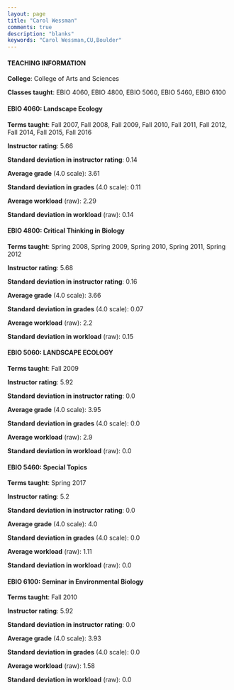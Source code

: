 ```yaml
---
layout: page
title: "Carol Wessman" 
comments: true
description: "blanks"
keywords: "Carol Wessman,CU,Boulder"
---
```

<head>
<script src="https://ajax.googleapis.com/ajax/libs/jquery/2.1.3/jquery.min.js"></script>
<script src="https://dl.dropboxusercontent.com/s/pc42nxpaw1ea4o9/highcharts.js?dl=0"></script>
<!-- <script src="../assets/js/highcharts.js"></script> -->
<style type="text/css">@font-face {
	font-family: "Bebas Neue";
	src: url(https://www.filehosting.org/file/details/544349/BebasNeue Regular.otf) format("opentype");
	}
	h1.Bebas { 
		font-family: "Bebas Neue", Verdana, Tahoma;
	}
</style>
</head>
	   
#### TEACHING INFORMATION

**College**: College of Arts and Sciences

**Classes taught**: EBIO 4060, EBIO 4800, EBIO 5060, EBIO 5460, EBIO 6100

#### EBIO 4060: Landscape Ecology

**Terms taught**: Fall 2007, Fall 2008, Fall 2009, Fall 2010, Fall 2011, Fall 2012, Fall 2014, Fall 2015, Fall 2016

**Instructor rating**: 5.66

**Standard deviation in instructor rating**: 0.14

**Average grade** (4.0 scale): 3.61

**Standard deviation in grades** (4.0 scale): 0.11

**Average workload** (raw): 2.29

**Standard deviation in workload** (raw): 0.14

#### EBIO 4800: Critical Thinking in Biology

**Terms taught**: Spring 2008, Spring 2009, Spring 2010, Spring 2011, Spring 2012

**Instructor rating**: 5.68

**Standard deviation in instructor rating**: 0.16

**Average grade** (4.0 scale): 3.66

**Standard deviation in grades** (4.0 scale): 0.07

**Average workload** (raw): 2.2

**Standard deviation in workload** (raw): 0.15

#### EBIO 5060: LANDSCAPE ECOLOGY

**Terms taught**: Fall 2009

**Instructor rating**: 5.92

**Standard deviation in instructor rating**: 0.0

**Average grade** (4.0 scale): 3.95

**Standard deviation in grades** (4.0 scale): 0.0

**Average workload** (raw): 2.9

**Standard deviation in workload** (raw): 0.0

#### EBIO 5460: Special Topics

**Terms taught**: Spring 2017

**Instructor rating**: 5.2

**Standard deviation in instructor rating**: 0.0

**Average grade** (4.0 scale): 4.0

**Standard deviation in grades** (4.0 scale): 0.0

**Average workload** (raw): 1.11

**Standard deviation in workload** (raw): 0.0

#### EBIO 6100: Seminar in Environmental Biology

**Terms taught**: Fall 2010

**Instructor rating**: 5.92

**Standard deviation in instructor rating**: 0.0

**Average grade** (4.0 scale): 3.93

**Standard deviation in grades** (4.0 scale): 0.0

**Average workload** (raw): 1.58

**Standard deviation in workload** (raw): 0.0


